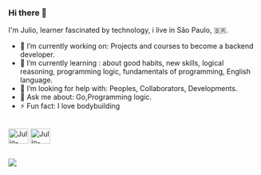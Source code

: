 ### Hi there 👋

I'm Julio, learner fascinated by technology, i live in São Paulo, 🇧🇷.

- 🔭 I’m currently working on: Projects and courses to become a backend developer.
- 🌱 I’m currently learning : about good habits, new skills, logical reasoning, programming logic, fundamentals of programming, English language.
- 🤔 I’m looking for help with: Peoples, Collaborators, Developments.
- 💬 Ask me about: Go,Programming logic.
- ⚡ Fun fact: I love bodybuilding 

<div style="display: inline_block"><br>
  <img align="center" alt="Julio-Go" height="30" width="40" src="https://cdn.jsdelivr.net/gh/devicons/devicon/icons/go/go-original.svg">
  
  <img align="center" alt="Julio-Go" height="30" width="40" src="https://cdn.jsdelivr.net/gh/devicons/devicon/icons/go/go-original-wordmark.svg">
          
 
</div>
  
  
  
  
  ##
  <a href="https://twitter.com/scarcelli_julio" target="_blank"><img src="https://img.shields.io/badge/Twitter-1DA1F2?style=for-the-badge&logo=twitter&logoColor=white" target="_blank"></a>
  
</div>

